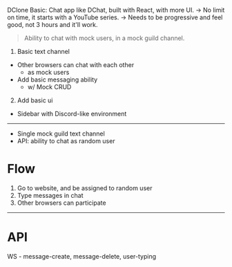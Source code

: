 DClone Basic: Chat app like DChat, built with React, with more UI.
-> No limit on time, it starts with a YouTube series.
-> Needs to be progressive and feel good, not 3 hours and it'll work.

> Ability to chat with mock users, in a mock guild channel.

1. Basic text channel

- Other browsers can chat with each other
  - as mock users
- Add basic messaging ability
  - w/ Mock CRUD

2. Add basic ui

- Sidebar with Discord-like environment

---

- Single mock guild text channel
- API: ability to chat as random user

# Flow

1. Go to website, and be assigned to random user
2. Type messages in chat
3. Other browsers can participate

---

# API

WS - message-create, message-delete, user-typing

